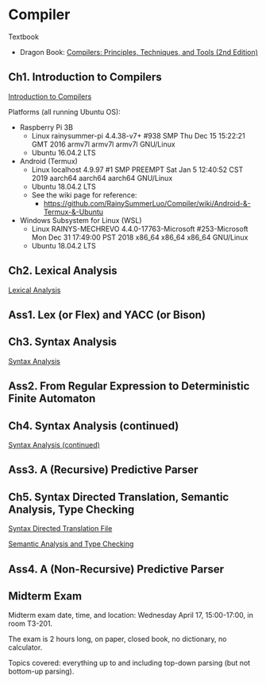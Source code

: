 # Compiler

Textbook
- Dragon Book: [Compilers: Principles, Techniques, and Tools (2nd Edition)](./Compilers%20Principles%20Techniques%20and%20Tools%20(2nd%20Edition).pdf)

## Ch1. Introduction to Compilers

[Introduction to Compilers](./ch1/l01.pdf)

Platforms (all running Ubuntu OS): 
- Raspberry Pi 3B <br/>
  - Linux rainysummer-pi 4.4.38-v7+ #938 SMP Thu Dec 15 15:22:21 GMT 2016 armv7l armv7l armv7l GNU/Linux
  - Ubuntu 16.04.2 LTS
- Android (Termux) <br/>
  - Linux localhost 4.9.97 #1 SMP PREEMPT Sat Jan 5 12:40:52 CST 2019 aarch64 aarch64 aarch64 GNU/Linux
  - Ubuntu 18.04.2 LTS 
  - See the wiki page for reference: <br/>
    - https://github.com/RainySummerLuo/Compiler/wiki/Android-&-Termux-&-Ubuntu
- Windows Subsystem for Linux (WSL)
  - Linux RAINYS-MECHREVO 4.4.0-17763-Microsoft #253-Microsoft Mon Dec 31 17:49:00 PST 2018 x86_64 x86_64 x86_64 GNU/Linux
  - Ubuntu 18.04.2 LTS

## Ch2. Lexical Analysis

[Lexical Analysis](./ch2/l02.pdf)

## Ass1. Lex (or Flex) and YACC (or Bison)

## Ch3. Syntax Analysis

[Syntax Analysis](./ch2/l03.pdf)

## Ass2. From Regular Expression to Deterministic Finite Automaton

## Ch4. Syntax Analysis (continued)

[Syntax Analysis (continued)](./ch4/l04.pdf)

## Ass3. A (Recursive) Predictive Parser

## Ch5.  Syntax Directed Translation, Semantic Analysis, Type Checking

[Syntax Directed Translation File](./ch5/l05.pdf)

[Semantic Analysis and Type Checking](./ch5/l06.pdf)

## Ass4. A (Non-Recursive) Predictive Parser


## Midterm Exam

Midterm exam date, time, and location: Wednesday April 17, 15:00-17:00, in room T3-201.

The exam is 2 hours long, on paper, closed book, no dictionary, no calculator.

Topics covered: everything up to and including top-down parsing (but not bottom-up parsing).